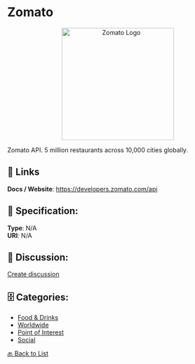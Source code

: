 # Zomato
<p align="center">
    <img width="256" src="https://raw.githubusercontent.com/apis-list/apis-list/main/apis/zomato/logo_256x256.png" alt="Zomato Logo"/>
</p>

Zomato API. 5 million restaurants across 10,000 cities globally.

##  🔗 Links
**Docs / Website**: https://developers.zomato.com/api

## 🧬 Specification:
**Type**: N/A  
**URI**: N/A

## 💬 Discussion:
[Create discussion](https://github.com/apis-list/apis-list/discussions/new)

## 🗄️ Categories:
- [Food & Drinks](https://github.com/apis-list/apis-list#food--drinks)
- [Worldwide](https://github.com/apis-list/apis-list#worldwide)
- [Point of Interest](https://github.com/apis-list/apis-list#point-of-interest)
- [Social](https://github.com/apis-list/apis-list#social)




[🔙 Back to List](https://github.com/apis-list/apis-list)
